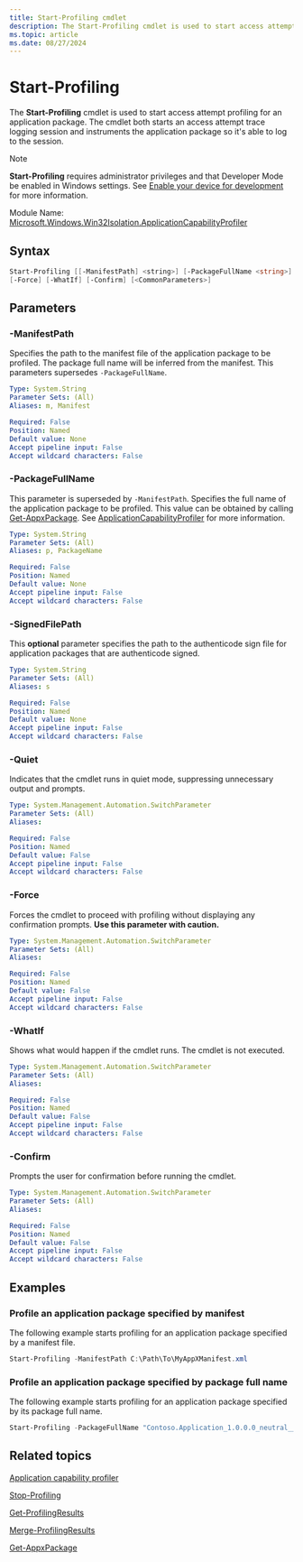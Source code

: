 ```yaml
---
title: Start-Profiling cmdlet
description: The Start-Profiling cmdlet is used to start access attempt profiling for an application package.
ms.topic: article
ms.date: 08/27/2024
---
```


# Start-Profiling

The **Start-Profiling** cmdlet is used to start access attempt profiling for an application package. The cmdlet both starts an access attempt trace logging session and instruments the application package so it's able to log to the session.

> [!NOTE]
> **Start-Profiling** requires administrator privileges and that Developer Mode be enabled in Windows settings. See [Enable your device for development](/windows/apps/get-started/enable-your-device-for-development) for more information.

Module Name: [Microsoft.Windows.Win32Isolation.ApplicationCapabilityProfiler](Microsoft.Windows.Win32Isolation.ApplicationCapabilityProfiler.md)

## Syntax

```powershell
Start-Profiling [[-ManifestPath] <string>] [-PackageFullName <string>] [-SignedFilePath <string>] [-Quiet]
[-Force] [-WhatIf] [-Confirm] [<CommonParameters>]

```

## Parameters

### -ManifestPath

Specifies the path to the manifest file of the application package to be profiled. The package full name will be inferred from the manifest. This parameters supersedes `-PackageFullName`.

```yaml
Type: System.String
Parameter Sets: (All)
Aliases: m, Manifest

Required: False
Position: Named
Default value: None
Accept pipeline input: False
Accept wildcard characters: False
```

### -PackageFullName

This parameter is superseded by `-ManifestPath`. Specifies the full name of the application package to be profiled. This value can be obtained by calling [Get-AppxPackage](/powershell/module/appx/get-appxpackage). See [ApplicationCapabilityProfiler](../app-isolation-capability-profiler.md) for more information.

```yaml
Type: System.String
Parameter Sets: (All)
Aliases: p, PackageName

Required: False
Position: Named
Default value: None
Accept pipeline input: False
Accept wildcard characters: False
```

### -SignedFilePath

This **optional** parameter specifies the path to the authenticode sign file for application packages that are authenticode signed.

```yaml
Type: System.String
Parameter Sets: (All)
Aliases: s

Required: False
Position: Named
Default value: None
Accept pipeline input: False
Accept wildcard characters: False
```

### -Quiet

Indicates that the cmdlet runs in quiet mode, suppressing unnecessary output and prompts.

```yaml
Type: System.Management.Automation.SwitchParameter
Parameter Sets: (All)
Aliases:

Required: False
Position: Named
Default value: False
Accept pipeline input: False
Accept wildcard characters: False
```

### -Force

Forces the cmdlet to proceed with profiling without displaying any confirmation prompts. **Use this parameter with caution.**

```yaml
Type: System.Management.Automation.SwitchParameter
Parameter Sets: (All)
Aliases:

Required: False
Position: Named
Default value: False
Accept pipeline input: False
Accept wildcard characters: False
```

### -WhatIf

Shows what would happen if the cmdlet runs. The cmdlet is not executed.

```yaml
Type: System.Management.Automation.SwitchParameter
Parameter Sets: (All)
Aliases:

Required: False
Position: Named
Default value: False
Accept pipeline input: False
Accept wildcard characters: False
```

### -Confirm

Prompts the user for confirmation before running the cmdlet.

```yaml
Type: System.Management.Automation.SwitchParameter
Parameter Sets: (All)
Aliases:

Required: False
Position: Named
Default value: False
Accept pipeline input: False
Accept wildcard characters: False
```

## Examples

### Profile an application package specified by manifest

The following example starts profiling for an application package specified by a manifest file.

```powershell
Start-Profiling -ManifestPath C:\Path\To\MyAppXManifest.xml
```

### Profile an application package specified by package full name

The following example starts profiling for an application package specified by its package full name.

```powershell
Start-Profiling -PackageFullName "Contoso.Application_1.0.0.0_neutral__8wekyb3d8bbwe"
```

## Related topics

[Application capability profiler](../app-isolation-capability-profiler.md)

[Stop-Profiling](Stop-Profiling.md)

[Get-ProfilingResults](Get-ProfilingResults.md)

[Merge-ProfilingResults](Merge-ProfilingResults.md)

[Get-AppxPackage](/powershell/module/appx/get-appxpackage)
